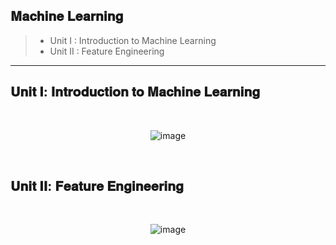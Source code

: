 ## 𝐌𝐚𝐜𝐡𝐢𝐧𝐞 𝐋𝐞𝐚𝐫𝐧𝐢𝐧𝐠

> - Unit I  : Introduction to Machine Learning
> - Unit II : Feature Engineering

---

## 𝐔𝐧𝐢𝐭 𝐈: 𝐈𝐧𝐭𝐫𝐨𝐝𝐮𝐜𝐭𝐢𝐨𝐧 𝐭𝐨 𝐌𝐚𝐜𝐡𝐢𝐧𝐞 𝐋𝐞𝐚𝐫𝐧𝐢𝐧𝐠

<div align=center>
  <br>
  
![image](https://user-images.githubusercontent.com/68887544/193409416-22389508-dcb2-48a7-bd7b-3cdb8a32d435.png)

  <br>
</div>
 
## 𝐔𝐧𝐢𝐭 𝐈𝐈: 𝐅𝐞𝐚𝐭𝐮𝐫𝐞 𝐄𝐧𝐠𝐢𝐧𝐞𝐞𝐫𝐢𝐧𝐠

<div align=center>
  <br>

![image](https://user-images.githubusercontent.com/68887544/193409433-6b78728f-90f4-4a79-a1ea-e43967509c9e.png)
  
  <br>
</div>
